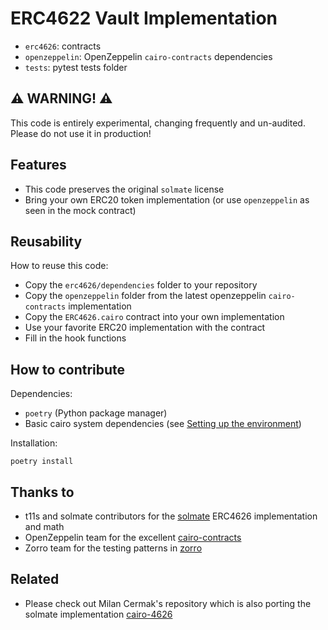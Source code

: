 # ERC4622 Vault Implementation

- `erc4626`: contracts
- `openzeppelin`: OpenZeppelin `cairo-contracts` dependencies
- `tests`: pytest tests folder

## :warning: WARNING! :warning:

This code is entirely experimental, changing frequently and un-audited. Please do not use it in production!

## Features

- This code preserves the original `solmate` license
- Bring your own ERC20 token implementation (or use `openzeppelin` as seen in the mock contract)

## Reusability

How to reuse this code:
- Copy the `erc4626/dependencies` folder to your repository
- Copy the `openzeppelin` folder from the latest openzeppelin `cairo-contracts` implementation
- Copy the `ERC4626.cairo` contract into your own implementation
- Use your favorite ERC20 implementation with the contract
- Fill in the hook functions

## How to contribute

Dependencies:

- `poetry` (Python package manager)
- Basic cairo system dependencies (see [Setting up the environment](https://www.cairo-lang.org/docs/quickstart.html))

Installation:

```
poetry install
```

## Thanks to

- t11s and solmate contributors for the [solmate](https://github.com/Rari-Capital/solmate) ERC4626 implementation and math
- OpenZeppelin team for the excellent [cairo-contracts](https://github.com/OpenZeppelin/cairo-contracts)
- Zorro team for the testing patterns in [zorro](https://github.com/zorro-project/zorro)

## Related

- Please check out Milan Cermak's repository which is also porting the solmate implementation [cairo-4626](https://github.com/milancermak/cairo-4626)
